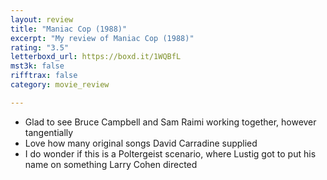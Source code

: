 ```yaml
---
layout: review
title: "Maniac Cop (1988)"
excerpt: "My review of Maniac Cop (1988)"
rating: "3.5"
letterboxd_url: https://boxd.it/1WQBfL
mst3k: false
rifftrax: false
category: movie_review

---
```


* Glad to see Bruce Campbell and Sam Raimi working together, however tangentially
* Love how many original songs David Carradine supplied
* I do wonder if this is a Poltergeist scenario, where Lustig got to put his name on something Larry Cohen directed